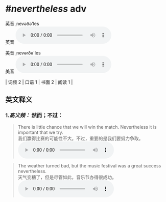 # ***\#nevertheless*** adv
英音 ˌnevəðə'les  
英音
<audio src="./media/nevertheless-B.aac" controls="controls"></audio>

美音 ˌnevərðə'les  
美音
<audio src="./media/nevertheless.aac" controls="controls"></audio>



| 词频 2 | 口语 1 | 书面 2 | 阅读 1 |  

英文释义
---
### 1.*高义频：* **然而；不过：**  

 > There is little chance that we will win the match. Nevertheless it is important that we try.  
 > 我们赢得比赛的可能性不大。不过，重要的是我们要努力争取。    
<audio src="./media/There is little chance that we will _AAC.aac" controls="controls"></audio>

 > The weather turned bad, but the music festival was a great success nevertheless.  
 > 天气变糟了，但是尽管如此，音乐节办得很成功。    
<audio src="./media/The weather turned bad_AAC.aac" controls="controls"></audio>


